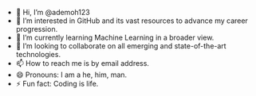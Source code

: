 - 👋 Hi, I’m @ademoh123
- 👀 I’m interested in GitHub and its vast resources to advance my career progression.
- 🌱 I’m currently learning Machine Learning in a broader view.
- 💞️ I’m looking to collaborate on all emerging and state-of-the-art technologies.
- 📫 How to reach me is by email address.
- 😄 Pronouns: I am a he, him, man.
- ⚡ Fun fact: Coding is life.

<!---
ademoh123/ademoh123 is a ✨ special ✨ repository because its `README.md` (this file) appears on your GitHub profile.
You can click the Preview link to take a look at your changes.
--->
